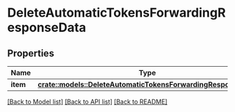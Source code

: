 # DeleteAutomaticTokensForwardingResponseData

## Properties

Name | Type | Description | Notes
------------ | ------------- | ------------- | -------------
**item** | [**crate::models::DeleteAutomaticTokensForwardingResponseItem**](DeleteAutomaticTokensForwardingResponseItem.md) |  | 

[[Back to Model list]](../README.md#documentation-for-models) [[Back to API list]](../README.md#documentation-for-api-endpoints) [[Back to README]](../README.md)


